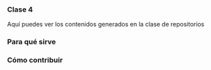 ### Clase 4
Aquí puedes ver los contenidos generados en la clase de repositorios

### Para qué sirve

### Cómo contribuir
